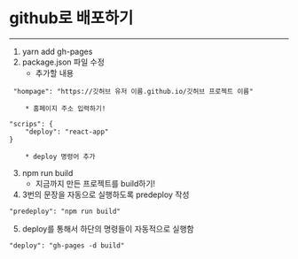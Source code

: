 github로 배포하기
================

<hr />

1. yarn add gh-pages
2. package.json 파일 수정
    - 추가할 내용
```
 "hompage": "https://깃허브 유저 이름.github.io/깃허브 프로젝트 이름"
```
        * 홈페이지 주소 입력하기!
```
"scrips": {
    "deploy": "react-app"
}
```
        * deploy 명령어 추가
3. npm run build
    - 지금까지 만든 프로젝트를 build하기!
4. 3번의 문장을 자동으로 실행하도록 predeploy 작성
```
"predeploy": "npm run build"
```
5. deploy를 통해서 하단의 명령들이 자동적으로 실행함
```
"deploy": "gh-pages -d build"
```
